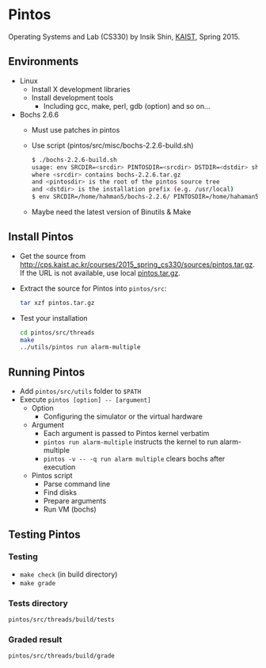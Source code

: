 # Pintos

Operating Systems and Lab (CS330) by Insik Shin, [KAIST](http://www.kaist.ac.kr), Spring 2015.

## Environments

- Linux
    - Install X development libraries
    - Install development tools
        - Including gcc, make, perl, gdb (option) and so on...
- Bochs 2.6.6
    - Must use patches in pintos
    - Use script (pintos/src/misc/bochs-2.2.6-build.sh)

        ``` sh
        $ ./bochs-2.2.6-build.sh
        usage: env SRCDIR=<srcdir> PINTOSDIR=<srcdir> DSTDIR=<dstdir> sh ./bochs-2.2.6-build.sh
        where <srcdir> contains bochs-2.2.6.tar.gz
        and <pintosdir> is the root of the pintos source tree
        and <dstdir> is the installation prefix (e.g. /usr/local)
        $ env SRCDIR=/home/hahman5/bochs-2.2.6/ PINTOSDIR=/home/hahaman5/pintos DSTDIR=/usr/local/ sh /home/hahaman5/pintos/src/bochs-2.2.6-build.sh
        ```
    - Maybe need the latest version of Binutils & Make

## Install Pintos

- Get the source from <http://cps.kaist.ac.kr/courses/2015_spring_cs330/sources/pintos.tar.gz>.
  If the URL is not available, use local [pintos.tar.gz](pintos.tar.gz).
- Extract the source for Pintos into `pintos/src`:

    ``` sh
    tar xzf pintos.tar.gz
    ```
- Test your installation

    ``` sh
    cd pintos/src/threads
    make
    ../utils/pintos run alarm-multiple
    ```

## Running Pintos

- Add `pintos/src/utils` folder to `$PATH`
- Execute `pintos [option] -- [argument]`
    - Option
        - Configuring the simulator or the virtual hardware
    - Argument
        - Each argument is passed to Pintos kernel verbatim
        - `pintos run alarm-multiple` instructs the kernel to run alarm-multiple
        - `pintos -v -- -q run alarm multiple` clears bochs after execution
    - Pintos script
        - Parse command line
        - Find disks
        - Prepare arguments
        - Run VM (bochs)

## Testing Pintos

### Testing

- `make check` (in build directory)
- `make grade`

### Tests directory

`pintos/src/threads/build/tests`

### Graded result

`pintos/src/threads/build/grade`
